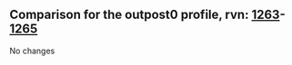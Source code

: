 ## Comparison for the outpost0 profile, rvn: [1263](https://github.com/PRO100KatYT/FortniteProfileRevisions/tree/main/profiles/outpost0/1263%20outpost0.json)-[1265](https://github.com/PRO100KatYT/FortniteProfileRevisions/tree/main/profiles/outpost0/1265%20outpost0.json)

No changes
